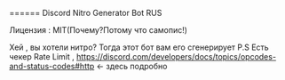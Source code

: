 ======
Discord Nitro Generator Bot RUS

Лицензия : MIT(Почему?Потому что самопис!)

Хей , вы хотели нитро?
Тогда этот бот вам его сгенерирует
P.S Есть чекер Rate Limit , https://discord.com/developers/docs/topics/opcodes-and-status-codes#http <- здесь подробно
